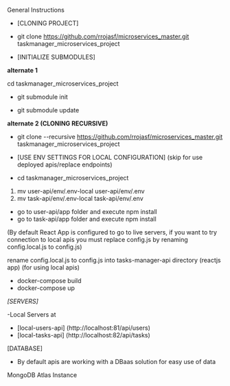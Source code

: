 General Instructions

* [CLONING PROJECT]

* git clone https://github.com/rrojasf/microservices_master.git taskmanager_microservices_project

* [INITIALIZE SUBMODULES]

**alternate 1**

cd taskmanager_microservices_project

* git submodule init

* git submodule update

**alternate 2 (CLONING RECURSIVE)**

* git clone --recursive https://github.com/rrojasf/microservices_master.git taskmanager_microservices_project

* [USE ENV SETTINGS FOR LOCAL CONFIGURATION]
(skip for use deployed apis/replace endpoints)

* cd taskmanager_microservices_project

1. mv user-api/env/.env-local user-api/env/.env
2. mv task-api/env/.env-local task-api/env/.env

* go to user-api/app folder and execute npm install
* go to task-api/app folder and execute npm install

(By default React App is configured to go to live servers, if you want to try connection to local apis you must replace config.js by renaming config.local.js to config.js)

rename config.local.js  to config.js into tasks-manager-api directory (reactjs app) (for using local apis)

* docker-compose build
* docker-compose up

*[SERVERS]*

[REACTJS GUI APP]: (https://taskmanager-ms-app.herokuapp.com/)
[USERS API]: (https://taskmgr-ms-user-api.herokuapp.com/api/users)
[TASKS API]: (https://taskmgr-ms-task-api.herokuapp.com/api/tasks)

-Local Servers at 
* [local-users-api] (http://localhost:81/api/users)
* [local-tasks-api] (http://localhost:82/api/tasks)

[DATABASE]

* By default apis are working with a DBaas solution for easy use of data 

MongoDB Atlas Instance

